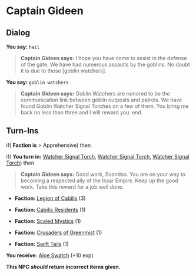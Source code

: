 # Captain Gideen
## Dialog

**You say:** `hail`



>**Captain Gideen says:** I hope you have come to assist in the defense of the gate. We have had numerous assaults by the goblins. No doubt it is due to those [goblin watchers].

**You say:** `goblin watchers`



>**Captain Gideen says:** Goblin Watchers are rumored to be the communication link between goblin outposts and patrols. We have found Goblin Watcher Signal Torches on a few of them. You bring me back no less than three and I will reward you.
end

## Turn-Ins





if( **Faction is** > Apprehensive) then


if( **You turn in:** [Watcher Signal Torch](/item/12441), [Watcher Signal Torch](/item/12441), [Watcher Signal Torch](/item/12441)) then



>**Captain Gideen says:** Good work, Soandso. You are on your way to becoming a respected ally of the Iksar Empire. Keep up the good work. Take this reward for a job well done.



* __Faction:__ [Legion of Cabilis](/faction/441) (3)



* __Faction:__ [Cabilis Residents](/faction/440) (1)



* __Faction:__ [Scaled Mystics](/faction/445) (1)



* __Faction:__ [Crusaders of Greenmist](/faction/442) (1)



* __Faction:__ [Swift Tails](/faction/444) (1)



 **You receive:**  [Aloe Swatch](/item/12357) (+10 exp)


**This NPC *should* return incorrect items given.**






